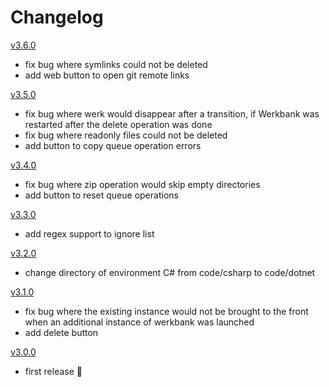 # Changelog

[v3.6.0](https://github.com/sedlatschek/werkbank3/releases/tag/v3.6.0.0)
- fix bug where symlinks could not be deleted
- add web button to open git remote links

[v3.5.0](https://github.com/sedlatschek/werkbank3/releases/tag/v3.5.0.0)
- fix bug where werk would disappear after a transition, if Werkbank was restarted after the delete operation was done
- fix bug where readonly files could not be deleted
- add button to copy queue operation errors

[v3.4.0](https://github.com/sedlatschek/werkbank3/releases/tag/v3.4.0.0)
- fix bug where zip operation would skip empty directories
- add button to reset queue operations

[v3.3.0](https://github.com/sedlatschek/werkbank3/releases/tag/v3.3.0.0)
- add regex support to ignore list

[v3.2.0](https://github.com/sedlatschek/werkbank3/releases/tag/v3.2.0.0)
- change directory of environment C# from code/csharp to code/dotnet

[v3.1.0](https://github.com/sedlatschek/werkbank3/releases/tag/v3.1.0.0)
- fix bug where the existing instance would not be brought to the front when an additional instance of werkbank was launched
- add delete button

[v3.0.0](https://github.com/sedlatschek/werkbank3/releases/tag/v3.0.0.0)
- first release 🎉